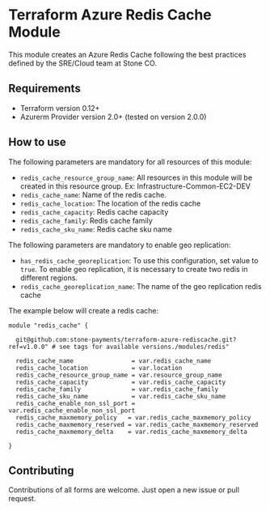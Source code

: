 # Terraform Azure Redis Cache Module

This module creates an Azure Redis Cache following the best practices defined by the SRE/Cloud team at Stone CO.

## Requirements

- Terraform version 0.12+
- Azurerm Provider version 2.0+ (tested on version 2.0.0)

## How to use

The following parameters are mandatory for all resources of this module:

- ``redis_cache_resource_group_name``: All resources in this module will be created in this resource group. Ex: Infrastructure-Common-EC2-DEV
- ``redis_cache_name``: Name of the redis cache.
- ``redis_cache_location``: The location of the redis cache
- ``redis_cache_capacity``: Redis cache capacity
- ``redis_cache_family``: Redis cache family
- ``redis_cache_sku_name``: Redis cache sku name

The following parameters are mandatory to enable geo replication:

- ``has_redis_cache_georeplication``: To use this configuration, set value to `true`. To enable geo replication, it is necessary to create two redis in different regions.
- ``redis_cache_georeplication_name``: The name of the geo replication redis cache


The example below will create a redis cache:

```hcl
module "redis_cache" {
  
  git@github.com:stone-payments/terraform-azure-rediscache.git?ref=v1.0.0" # see tags for available versions./modules/redis"

  redis_cache_name                = var.redis_cache_name
  redis_cache_location            = var.location
  redis_cache_resource_group_name = var.resource_group_name
  redis_cache_capacity            = var.redis_cache_capacity
  redis_cache_family              = var.redis_cache_family
  redis_cache_sku_name            = var.redis_cache_sku_name
  redis_cache_enable_non_ssl_port = var.redis_cache_enable_non_ssl_port
  redis_cache_maxmemory_policy   = var.redis_cache_maxmemory_policy
  redis_cache_maxmemory_reserved = var.redis_cache_maxmemory_reserved
  redis_cache_maxmemory_delta    = var.redis_cache_maxmemory_delta

}
```

## Contributing

Contributions of all forms are welcome. Just open a new issue or pull request.